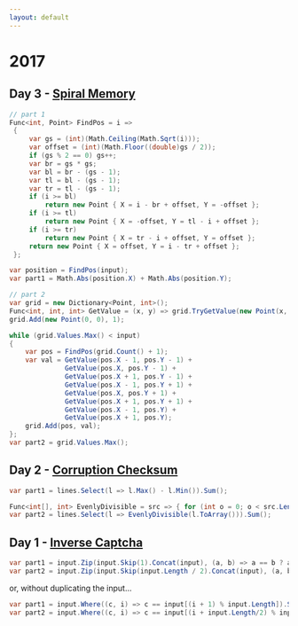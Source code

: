 ```yaml
---
layout: default
---
```


# 2017

## Day 3 - [Spiral Memory](https://github.com/andy-kohne/AdventOfCode/blob/master/2017/c%23/Day%203%20-%20Spiral%20Memory.linq)

```csharp
// part 1
Func<int, Point> FindPos = i =>
 {
	 var gs = (int)(Math.Ceiling(Math.Sqrt(i)));
	 var offset = (int)(Math.Floor((double)gs / 2));
	 if (gs % 2 == 0) gs++;
	 var br = gs * gs;
	 var bl = br - (gs - 1);
	 var tl = bl - (gs - 1);
	 var tr = tl - (gs - 1);
	 if (i >= bl)
		 return new Point { X = i - br + offset, Y = -offset };
	 if (i >= tl)
		 return new Point { X = -offset, Y = tl - i + offset };
	 if (i >= tr)
		 return new Point { X = tr - i + offset, Y = offset };
	 return new Point { X = offset, Y = i - tr + offset };
 };

var position = FindPos(input);
var part1 = Math.Abs(position.X) + Math.Abs(position.Y);
```

```csharp
// part 2
var grid = new Dictionary<Point, int>();
Func<int, int, int> GetValue = (x, y) => grid.TryGetValue(new Point(x, y), out int r) ? r : 0;
grid.Add(new Point(0, 0), 1);

while (grid.Values.Max() < input)
{
	var pos = FindPos(grid.Count() + 1);
	var val = GetValue(pos.X - 1, pos.Y - 1) +
			  GetValue(pos.X, pos.Y - 1) +
			  GetValue(pos.X + 1, pos.Y - 1) +
			  GetValue(pos.X - 1, pos.Y + 1) +
			  GetValue(pos.X, pos.Y + 1) +
			  GetValue(pos.X + 1, pos.Y + 1) +
			  GetValue(pos.X - 1, pos.Y) +
			  GetValue(pos.X + 1, pos.Y);
	grid.Add(pos, val);
};
var part2 = grid.Values.Max();
```


## Day 2 - [Corruption Checksum](https://github.com/andy-kohne/AdventOfCode/blob/master/2017/c%23/Day%202%20-%20Corruption%20Checksum.linq)

```csharp
var part1 = lines.Select(l => l.Max() - l.Min()).Sum();

Func<int[], int> EvenlyDivisible = src => { for (int o = 0; o < src.Length; o++) { for (int i = 0; i < src.Length; i++){ if (i != o && src[o] % src[i] == 0) return src[o]/src[i];}}; return 0;};
var part2 = lines.Select(l => EvenlyDivisible(l.ToArray())).Sum();
```


## Day 1 - [Inverse Captcha](https://github.com/andy-kohne/AdventOfCode/blob/master/2017/c%23/Day%201.linq)

```csharp
var part1 = input.Zip(input.Skip(1).Concat(input), (a, b) => a == b ? a - '0' : 0).Sum();
var part2 = input.Zip(input.Skip(input.Length / 2).Concat(input), (a, b) => a == b ? a - '0' : 0).Sum();
```

or, without duplicating the input...

```csharp
var part1 = input.Where((c, i) => c == input[(i + 1) % input.Length]).Sum(c => c - '0');
var part2 = input.Where((c, i) => c == input[(i + input.Length/2) % input.Length]).Sum(c => c - '0');
```